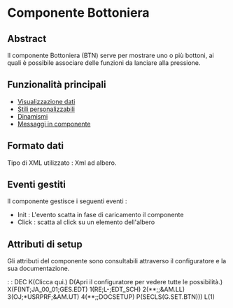 # Componente Bottoniera

## Abstract
Il componente Bottoniera (BTN) serve per mostrare uno o più bottoni, ai quali è possibile associare delle
funzioni da lanciare alla pressione.

## Funzionalità principali
- [Visualizzazione dati](Sorgenti/DOC/TA/B£AMO/LOCBTN_F01)
- [Stili personalizzabili](Sorgenti/DOC/TA/B£AMO/LOCBTN_F02)
- [Dinamismi](Sorgenti/DOC/TA/B£AMO/LOCBTN_F03)
- [Messaggi in componente](Sorgenti/DOC/TA/B£AMO/LOCBTN_F04)

## Formato dati
Tipo di XML utilizzato :  Xml ad albero.

## Eventi gestiti
Il componente gestisce i seguenti eventi : 
- Init :  L'evento scatta in fase di caricamento il componente
- Click :  scatta al click su un elemento dell'albero

## Attributi di setup
Gli attributi del componente sono consultabili attraverso il configuratore e la sua documentazione.

 :  : DEC K(Clicca qui.) D(Apri il configuratore per vedere tutte le possibilità.) X(F(INT;JA_00_01;GES.EDT) 1(RE;L-;EDT_SCH) 2(\*\*;;&AM.LL) 3(OJ;\*USRPRF;&AM.UT) 4(\*\*;;DOCSETUP) P(SECLS(G.SET.BTN))) L(1)



